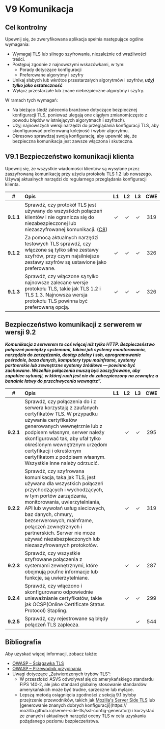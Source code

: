 # V9 Komunikacja

## Cel kontrolny

Upewnij się, że zweryfikowana aplikacja spełnia następujące ogólne wymagania:

* Wymagaj TLS lub silnego szyfrowania, niezależnie od wrażliwości treści.
* Postępuj zgodnie z najnowszymi wskazówkami, w tym:
  * Porady dotyczące konfiguracji
  * Preferowane algorytmy i szyfry
* Unikaj słabych lub wkrótce przestarzałych algorytmów i szyfrów, ***użyj tylko jako ostateczność***
* Wyłącz przestarzałe lub znane niebezpieczne algorytmy i szyfry.

W ramach tych wymagań:

* Na bieżąco śledź zalecenia branżowe dotyczące bezpiecznej konfiguracji TLS, ponieważ ulegają one ciągłym zmianom(często z powodu błędów w istniejących algorytmach i szyfrach).
* Użyj najnowszych wersji narzędzi do przeglądania konfiguracji TLS, aby skonfigurować preferowaną kolejność i wybór algorytmu.
* Okresowo sprawdzaj swoją konfigurację, aby upewnić się, że bezpieczna komunikacja jest zawsze włączona i skuteczna.

## V9.1 Bezpieczeństwo komunikacji klienta

Upewnij się, że wszystkie wiadomości klientów są wysyłane przez zaszyfrowaną komunikację przy użyciu protokołu TLS 1.2 lub nowszego.
Używaj aktualnych narzędzi do regularnego przeglądania konfiguracji klienta.

| # | Opis | L1 | L2 | L3 | CWE |
| :---: | :--- | :---: | :---:| :---: | :---: |
| **9.1.1** | Sprawdź, czy protokół TLS jest używany do wszystkich połączeń klientów i nie ogranicza się do niezabezpieczonej lub niezaszyfrowanej komunikacji. ([C8](https://owasp.org/www-project-proactive-controls/#div-numbering)) | ✓ | ✓ | ✓ | 319 |
| **9.1.2** | Za pomocą aktualnych narzędzi testowych TLS sprawdź, czy włączone są tylko silne zestawy szyfrów, przy czym najsilniejsze zestawy szyfrów są ustawione jako preferowane. | ✓ | ✓ | ✓ | 326 |
| **9.1.3** | Sprawdź, czy włączone są tylko najnowsze zalecane wersje protokołu TLS, takie jak TLS 1.2 i TLS 1.3. Najnowsza wersja protokołu TLS powinna być preferowaną opcją. | ✓ | ✓ | ✓ | 326 |

## Bezpieczeństwo komunikacji z serwerem w wersji 9.2

***Komunikacja z serwerem to coś więcej niż tylko HTTP. Bezpieczeństwo połączeń pomiędzy systemami, takimi jak systemy monitorowania, narzędzia do zarządzania, dostęp zdalny i ssh, oprogramowanie pośrednie, baza danych, komputery typu mainframe, systemy partnerskie lub zewnętrzne systemy źródłowe — powinno być zachowane. Wszelkie połączenia muszą być zaszyfrowane, aby zapobiec sytuacji, w której ruch jest nie do zabezpieczony na zewnątrz a banalnie łatwy do przechwycenia wewnątrz”.***

| # | Opis | L1 | L2 | L3 | CWE |
| :---: | :--- | :---: | :---:| :---: | :---: |
| **9.2.1** | Sprawdź, czy połączenia do i z serwera korzystają z zaufanych certyfikatów TLS. W przypadku używania certyfikatów generowanych wewnętrznie lub z podpisem własnym, serwer należy skonfigurować tak, aby ufał tylko określonym wewnętrznym urzędom certyfikacji i określonym certyfikatom z podpisem własnym. Wszystkie inne należy odrzucić. | | ✓ | ✓ | 295 |
| **9.2.2** | Sprawdź, czy szyfrowana komunikacja, taka jak TLS, jest używana dla wszystkich połączeń przychodzących i wychodzących, w tym portów zarządzania, monitorowania, uwierzytelniania, API lub wywołań usług sieciowych, baz danych, chmury, bezserwerowych, mainframe, połączeń zewnętrznych i partnerskich. Serwer nie może używać niezabezpieczonych lub niezaszyfrowanych protokołów. | | ✓ | ✓ | 319 |
| **9.2.3** | Sprawdź, czy wszystkie szyfrowane połączenia z systemami zewnętrznymi, które obejmują poufne informacje lub funkcje, są uwierzytelniane. | | ✓ | ✓ | 287 |
| **9.2.4** | Sprawdź, czy włączono i skonfigurowano odpowiednie unieważnianie certyfikatów, takie jak OCSP(Online Certificate Status Protocol) Stapling. | | ✓ | ✓ | 299 |
| **9.2.5** | Sprawdź, czy rejestrowane są błędy połączeń TLS zaplecza. | | | ✓ | 544 |

## Bibliografia

Aby uzyskać więcej informacji, zobacz także:

* [OWASP – Ściągawka TLS](https://cheatsheetseries.owasp.org/cheatsheets/Transport_Layer_Protection_Cheat_Sheet.html)
* [OWASP – Przewodnik przypinania](https://owasp.org/www-community/controls/Certificate_and_Public_Key_Pinning)
* Uwagi dotyczące „Zatwierdzonych trybów TLS”:
    * W przeszłości ASVS odwoływał się do amerykańskiego standardu FIPS 140-2, ale jako standard globalny stosowanie standardów amerykańskich może być trudne, sprzeczne lub mylące.
    * Lepszą metodą osiągnięcia zgodności z sekcją 9.1 byłoby przejrzenie przewodników, takich jak [Mozilla's Server Side TLS](https://wiki.mozilla.org/Security/Server_Side_TLS) lub [generowanie znanych dobrych konfiguracji](https:// mozilla.github.io/server-side-tls/ssl-config-generator/) i korzystać ze znanych i aktualnych narzędzi oceny TLS w celu uzyskania pożądanego poziomu bezpieczeństwa.
